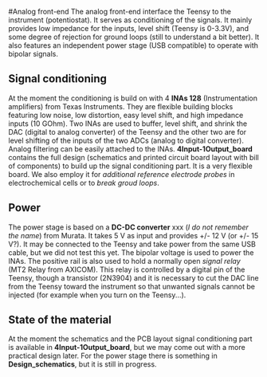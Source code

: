 #Analog front-end
The analog front-end interface the Teensy to the instrument (potentiostat). It serves as conditioning of the signals. It mainly provides low impedance for the inputs, level shift (Teensy is 0-3.3V), and some degree of rejection for ground loops (still to understand a bit better). It also features an independent power stage (USB compatible) to operate with bipolar signals.

## Signal conditioning
At the moment the conditioning is build on with 4 **INAs 128** (Instrumentation amplifiers) from Texas Instruments. They are flexible building blocks featuring low noise, low distortion, easy level shift, and high impedance inputs (10 GOhm). Two INAs are used to buffer, level shift, and shrink the DAC (digital to analog converter) of the Teensy and the other two are for level shifting of the inputs of the two ADCs (analog to digital converter). 
Analog filtering can be easily attached to the INAs.
**4Input-1Output_board** contains the full design (schematics and printed circuit board layout with bill of components) to build up the signal conditioning part. It is a very flexible board. We also employ it for *additional reference electrode probes* in electrochemical cells or to *break groud loops*.

## Power
The power stage is based on a **DC-DC converter** xxx (*I do not remember the name*) from Murata. It takes 5 V as input and provides +/- 12 V (or +/- 15 V?). It may be connected to the Teensy and take power from the same USB cable, but we did not test this yet. The bipolar voltage is used to power the INAs. The positive rail is also used to hold a normally open *signal relay* (MT2 Relay from AXICOM). This relay is controlled by a digital pin of the Teensy, though a transistor (2N3904) and it is necessary to cut the DAC line from the Teensy toward the instrument so that unwanted signals cannot be injected (for example when you turn on the Teensy...).

## State of the material
At the moment the schematics and the PCB layout signal conditioning part is available in **4Input-1Output_board**, but we may come out with a more practical design later. For the power stage there is something in **Design_schematics**, but it is still in progress.
 

